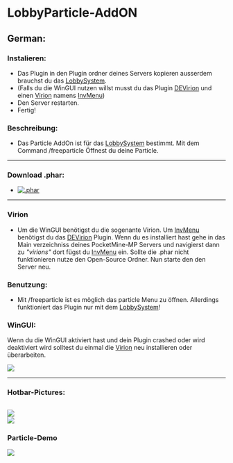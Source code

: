 # LobbyParticle-AddON

## German:

### Instalieren:
- Das Plugin in den Plugin ordner deines Servers kopieren ausserdem brauchst du das [LobbySystem](https://github.com/Hyroxing/LobbySystem).
- (Falls du die WinGUI nutzen willst musst du das Plugin [DEVirion](https://poggit.pmmp.io/p/DEVirion/1.2.0) und einen [Virion](#virion) namens [InvMenu](https://poggit.pmmp.io/ci/Muqsit/InvMenu/%7E))
- Den Server restarten. 
- Fertig!

### Beschreibung:
- Das Particle AddOn ist für  das [LobbySystem](https://github.com/Hyroxing/LobbySystem) bestimmt. Mit dem Command /freeparticle Öffnest du deine Particle.

--------------------
### Download .phar:
- [![.phar](https://poggit.pmmp.io/ci/Hyroxing/LobbyParticle-AddON/Particle+-iTzFreeHD)](https://poggit.pmmp.io/ci/Hyroxing/LobbyParticle-AddON/Particle+-iTzFreeHD)
--------------------

### Virion
- Um die WinGUI benötigst du die sogenante Virion. Um [InvMenu](https://poggit.pmmp.io/ci/Muqsit/InvMenu/%7E) benötigst du das [DEVirion](https://poggit.pmmp.io/p/DEVirion/1.2.0) Plugin. Wenn du es installiert hast gehe in das Main verzeichniss deines PocketMine-MP Servers
und navigierst dann zu _"virions"_ dort fügst du [InvMenu](https://poggit.pmmp.io/ci/Muqsit/InvMenu/%7E) ein. Sollte die .phar nicht funktionieren nutze den Open-Source Ordner. Nun starte den den Server neu.

### Benutzung:
- Mit /freeparticle ist es möglich das particle Menu zu öffnen. Allerdings funktioniert das Plugin nur mit dem [LobbySystem](https://github.com/Hyroxing/LobbySystem)!


### WinGUI: <br>
Wenn du die WinGUI aktiviert hast und dein Plugin crashed oder wird deaktiviert wird solltest du einmal die [Virion](#virion) neu installieren oder überarbeiten.

<img src="https://raw.githubusercontent.com/Hyroxing/LobbyParticle-AddON/master/pic/GUI.png?raw=true"></img>

------
### Hotbar-Pictures:
<img src="https://raw.githubusercontent.com/Hyroxing/LobbyParticle-AddON/master/pic/Hot1.png?raw=true"></img> <br>
<img src="https://raw.githubusercontent.com/Hyroxing/LobbyParticle-AddON/master/pic/Hot2.png?raw=true"></img>
------
### Particle-Demo
<img src="https://raw.githubusercontent.com/Hyroxing/LobbyParticle-AddON/master/pic/Skin.png?raw=true"></img>
